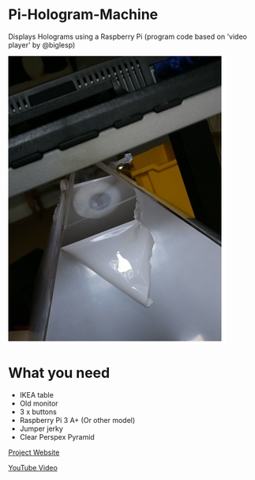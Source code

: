 # Pi-Hologram-Machine
Displays Holograms using a Raspberry Pi
(program code based on 'video player' by @biglesp)

![](images/holo.jpg)

# What you need
* IKEA table
* Old monitor
* 3 x buttons
* Raspberry Pi 3 A+ (Or other model)
* Jumper jerky
* Clear Perspex Pyramid

[Project Website](https://www.tecoed.co.uk/hologram-machine.html)

[YouTube Video](https://youtu.be/7pNxikwtCvs)
